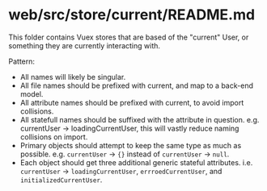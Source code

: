 # web/src/store/current/README.md

This folder contains Vuex stores that are based of the "current" User, or something they are currently interacting with.

Pattern:

- All names will likely be singular.
- All file names should be prefixed with current, and map to a back-end model.
- All attribute names should be prefixed with current, to avoid import collisions.
- All statefull names should be suffixed with the attribute in question.
  e.g. currentUser -> loadingCurrentUser, this will vastly reduce naming collisions on import.
- Primary objects should attempt to keep the same type as much as possible. e.g. `currentUser` -> `{}` instead of `currentUser` -> `null`.
- Each object should get three additional generic stateful attributes. i.e. `currentUser` -> `loadingCurrentUser`, `errroedCurrentUser`, and `initializedCurrentUser`.

